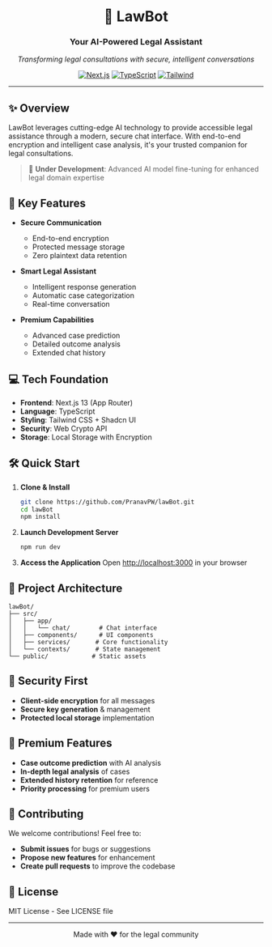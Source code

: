 <div align="center">

# 🤖 LawBot

### Your AI-Powered Legal Assistant

*Transforming legal consultations with secure, intelligent conversations*

[![Next.js](https://img.shields.io/badge/Next.js-13-black)](https://nextjs.org/)
[![TypeScript](https://img.shields.io/badge/TypeScript-5.0-blue)](https://www.typescriptlang.org/)
[![Tailwind](https://img.shields.io/badge/Tailwind-3.0-38B2AC)](https://tailwindcss.com/)

</div>

---

## ✨ Overview

LawBot leverages cutting-edge AI technology to provide accessible legal assistance through a modern, secure chat interface. With end-to-end encryption and intelligent case analysis, it's your trusted companion for legal consultations.

> 🔄 **Under Development**: Advanced AI model fine-tuning for enhanced legal domain expertise

## 🚀 Key Features

- **Secure Communication**
  - End-to-end encryption
  - Protected message storage
  - Zero plaintext data retention

- **Smart Legal Assistant**
  - Intelligent response generation
  - Automatic case categorization
  - Real-time conversation

- **Premium Capabilities**
  - Advanced case prediction
  - Detailed outcome analysis
  - Extended chat history

## 💻 Tech Foundation

- **Frontend**: Next.js 13 (App Router)
- **Language**: TypeScript
- **Styling**: Tailwind CSS + Shadcn UI
- **Security**: Web Crypto API
- **Storage**: Local Storage with Encryption

## 🛠️ Quick Start

1. **Clone & Install**
   ```bash
   git clone https://github.com/PranavPW/lawBot.git
   cd lawBot
   npm install
   ```

2. **Launch Development Server**
   ```bash
   npm run dev
   ```

3. **Access the Application**
   Open [http://localhost:3000](http://localhost:3000) in your browser

## 📁 Project Architecture

```
lawBot/
├── src/
│   ├── app/
│   │   └── chat/        # Chat interface
│   ├── components/      # UI components
│   ├── services/       # Core functionality
│   └── contexts/       # State management
└── public/            # Static assets
```

## 🔐 Security First

- **Client-side encryption** for all messages
- **Secure key generation** & management
- **Protected local storage** implementation

## 🌟 Premium Features

- **Case outcome prediction** with AI analysis
- **In-depth legal analysis** of cases
- **Extended history retention** for reference
- **Priority processing** for premium users

## 🤝 Contributing

We welcome contributions! Feel free to:
- **Submit issues** for bugs or suggestions
- **Propose new features** for enhancement
- **Create pull requests** to improve the codebase

## 📜 License

MIT License - See LICENSE file

---

<div align="center">

Made with ❤️ for the legal community

</div>